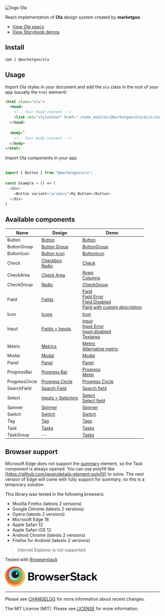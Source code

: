 ![logo Ola](https://raw.githubusercontent.com/marketgoo/Ola/master/ola.png)

React implementation of **Ola** design system created by **marketgoo**.

- [View *Ola* specs](https://zeroheight.com/22mjgbuf6)
- [View Storybook demos](https://marketgoo.github.io/Ola/)

## Install

```sh
npm i @marketgoo/ola
```

## Usage

Import Ola styles in your document and add the `ola` class in the root of your app (usually the `html` element)

```html
<html class="ola">
  <head>
    <!-- Your head content -->
    <link rel="stylesheet" href="./node_modules/@marketgoo/ola/dist/index.css">
  </head>

  <body>˚
    <!-- Your body content -->
  </body>
</html>
```


Import Ola components in your app
```js

import { Button } from "@marketgoo/ola";

const Example = () => (
  <div>
    <Button variant="primary">My Button</Button>
  </div>
)


```

## Available components

Name | Design | Demo
-----|--------|-------
Button | [Button](https://zeroheight.com/22mjgbuf6/p/60c52c/b/69b128) | [Button](https://marketgoo.github.io/Ola/?path=/story/button--all-buttons)
ButtonGroup | [Button Group](https://zeroheight.com/22mjgbuf6/p/794b6c) | [ButtonGroup](https://marketgoo.github.io/Ola/?path=/story/button--button-group)
ButtonIcon | [Button Icon](https://zeroheight.com/22mjgbuf6/p/849794) | [ButtonIcon](https://marketgoo.github.io/Ola/?path=/story/button--button-icon)
Check | [Checkbox](https://zeroheight.com/22mjgbuf6/p/85c317/b/42c470) <br> [Radio](https://zeroheight.com/22mjgbuf6/p/55cdda) | [Check](https://marketgoo.github.io/Ola/?path=/story/form--check)
CheckArea | [Check Area](https://zeroheight.com/22mjgbuf6/p/31ae5e) | [Rows](https://marketgoo.github.io/Ola/?path=/story/form--checkarea-with-html-description) <br> [Columns](https://marketgoo.github.io/Ola/?path=/story/form--checkarea-column)
CheckGroup | [Radio](https://zeroheight.com/22mjgbuf6/p/55cdda) | [CheckGroup](https://marketgoo.github.io/Ola/?path=/story/form--checkgroup)
Field | [Fields](https://zeroheight.com/22mjgbuf6/p/12656e/b/741ccf) | [Field](https://marketgoo.github.io/Ola/?path=/story/form--field) <br> [Field Error](https://marketgoo.github.io/Ola/?path=/story/form--field-error) <br> [Field Disabled](https://marketgoo.github.io/Ola/?path=/story/form--field-disabled) <br> [Field with custom description](https://marketgoo.github.io/Ola/?path=/story/form--field-custom-description)
Icon | [Icons](https://zeroheight.com/22mjgbuf6/p/000506) | [Icon](https://marketgoo.github.io/Ola/?path=/story/icon--all)
Input | [Fields > Inputs](https://zeroheight.com/22mjgbuf6/p/12656e/t/a575) | [Input](https://marketgoo.github.io/Ola/?path=/story/form--input-empty) <br> [Input Error](https://marketgoo.github.io/Ola/?path=/story/form--input-empty-error) <br> [Input disabled](https://marketgoo.github.io/Ola/?path=/story/form--input-empty-disabled) <br> [Textarea](https://marketgoo.github.io/Ola/?path=/story/form--input-textarea)
Metric | [Metrics](https://zeroheight.com/22mjgbuf6/p/621cfc) | [Metric](https://marketgoo.github.io/Ola/?path=/story/metric--all) <br> [Alternative metric](https://marketgoo.github.io/Ola/?path=/story/metric--alternative)
Modal | [Modal](https://zeroheight.com/22mjgbuf6/p/426a17) | [Modal](https://marketgoo.github.io/Ola/?path=/story/modal--all-elements)
Panel | [Panel](https://zeroheight.com/22mjgbuf6/p/92dbc5/b/352660) | [Panel](https://marketgoo.github.io/Ola/?path=/story/panel--all-elements)
ProgressBar | [Progress Bar](https://zeroheight.com/22mjgbuf6/p/71032c) | [Progress](https://marketgoo.github.io/Ola/?path=/story/progress-bar--progress-element) <br> [Meter](https://marketgoo.github.io/Ola/?path=/story/progress-bar--meter-element)
ProgressCircle | [Progress Circle](https://zeroheight.com/22mjgbuf6/p/412a1e) | [Progress Circle](https://marketgoo.github.io/Ola/?path=/story/progress-circle--default)
SearchField | [Search Field](https://zeroheight.com/22mjgbuf6/p/83e369) | [Search field](https://marketgoo.github.io/Ola/?path=/story/form--searchfield)
Select | [Inputs > Selectors](https://zeroheight.com/22mjgbuf6/p/12656e/t/7b7d) | [Select](https://marketgoo.github.io/Ola/?path=/story/form--select) <br> [Select field](https://marketgoo.github.io/Ola/?path=/story/form--select-field)
Spinner | [Spinner](https://zeroheight.com/22mjgbuf6/p/01ddf2/b/21deb0) | [Spinner](https://marketgoo.github.io/Ola/?path=/story/spinner--default)
Switch | [Switch](https://zeroheight.com/22mjgbuf6/p/18645f) | [Switch](https://marketgoo.github.io/Ola/?path=/story/form--switch)
Tag | [Tag](https://zeroheight.com/22mjgbuf6/p/48a462/b/3764b3) | [Tags](https://marketgoo.github.io/Ola/?path=/story/tag--all)
Task | [Tasks](https://zeroheight.com/22mjgbuf6/p/14cad2) | [Tasks](https://marketgoo.github.io/Ola/?path=/story/tasks--mixed)
TaskGroup | -- | [Tasks](https://marketgoo.github.io/Ola/?path=/story/tasks--mixed)


## Browser support

Microsoft Edge does not support the [summary] element, so the Task component is always opened.
You can use polyfill like [https://github.com/javan/details-element-polyfill] to solve.
The next version of Edge will come with fully support for summary, so this is a temporary solution.

This library was tested in the following browsers:

- Mozilla Firefox (latests 2 versions)
- Google Chrome (latests 2 versions)
- Opera (latests 2 versions)
- Microsoft Edge 18
- Apple Safari 12
- Apple Safari iOS 12
- Android Chrome (latests 2 versions)
- Firefox for Android (latests 2 versions)

> Internet Explorer is not supported

Tested with [Browserstack](https://www.browserstack.com)

[![Browserstack logo](browserstack.png)](https://www.browserstack.com)

---

Please see [CHANGELOG](https://github.com/marketgoo/Ola/blob/master/CHANGELOG.md) for more information about recent changes.

The MIT License (MIT). Please see [LICENSE](https://github.com/marketgoo/Ola/blob/master/LICENSE) for more information.

[summary]: https://caniuse.com/#feat=details
[https://github.com/javan/details-element-polyfill]: https://github.com/javan/details-element-polyfill
